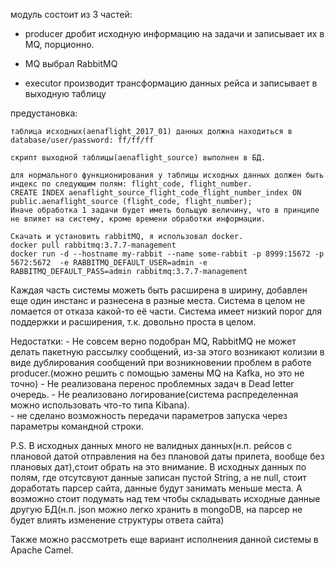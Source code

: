 
модуль состоит из 3 частей:

 - producer 
 дробит исходную информацию на задачи и записывает их в MQ, порционно.  
 
 - MQ выбрал RabbitMQ
  
 - executor 
 производит трансформацию данных рейса и записывает в выходную таблицу 

предустановка:

    таблица исходных(aenaflight_2017_01) данных должна находиться в database/user/password: ff/ff/ff
    
    скрипт выходной таблицы(aenaflight_source) выполнен в БД.
    
    для нормального функционирования у таблицы исходных данных должен быть индекс по следующим полям: flight_code, flight_number.
    CREATE INDEX aenaflight_source_flight_code_flight_number_index ON public.aenaflight_source (flight_code, flight_number);
    Иначе обработка 1 задачи будет иметь больщую величину, что в принципе не влияет на систему, кроме времени обработки информации.
    
    Скачать и установить rabbitMQ, я использовал docker.
    docker pull rabbitmq:3.7.7-management
    docker run -d --hostname my-rabbit --name some-rabbit -p 8999:15672 -p 5672:5672  -e RABBITMQ_DEFAULT_USER=admin -e RABBITMQ_DEFAULT_PASS=admin rabbitmq:3.7.7-management


Каждая часть системы можеть быть расширена в ширину, добавлен еще один инстанс и разнесена в разные места.
Система в целом не ломается от отказа какой-то её части. Система имеет низкий порог для поддержки и расширения, т.к. 
довольно проста в целом.

Недостатки: 
    - Не совсем верно подобран MQ, RabbitMQ не может делать пакетную рассылку сообщений, из-за этого возникают 
    колизии в виде дублирования сообщений при возникновении проблем в работе producer.(можно решить с помощью замены MQ на Kafka, но это не точно)
    - Не реализована перенос проблемных задач в Dead letter очередь.
    - Не реализовано логирование(система распределенная можно использовать что-то типа Kibana).    
    - не сделано возможность передачи параметров запуска через параметры командной строки.
    
P.S.
В исходных данных много не валидных данных(н.п. рейсов с плановой датой отправления на без плановой даты прилета, вообще без плановых дат),стоит обрать на это внимание.
В исходных данных по полям, где отсутсвуют данные записан пустой String, а не null, стоит доработать парсер сайта, данные будут занимать меньше места. 
А возможно стоит подумать над тем чтобы складывать исходные данные  другую БД(н.п. json можно легко хранить в mongoDB, на парсер не будет влиять изменение структуры ответа сайта)

Также можно рассмотреть еще вариант исполнения данной системы в Apache Camel.
  
      

 